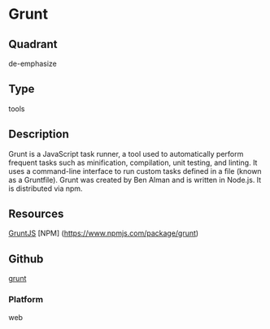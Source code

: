 # Grunt

## Quadrant
de-emphasize

## Type
tools

## Description
Grunt is a JavaScript task runner, a tool used to automatically perform frequent tasks such as minification, compilation, unit testing, and linting. It uses a command-line interface to run custom tasks defined in a file (known as a Gruntfile). Grunt was created by Ben Alman and is written in Node.js. It is distributed via npm.

## Resources
[GruntJS](https://gruntjs.com/)
[NPM] (https://www.npmjs.com/package/grunt)

## Github
[grunt](https://github.com/gruntjs/grunt)

### Platform
web